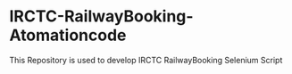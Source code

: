 # IRCTC-RailwayBooking-Atomationcode
This Repository is used to develop IRCTC RailwayBooking Selenium Script

